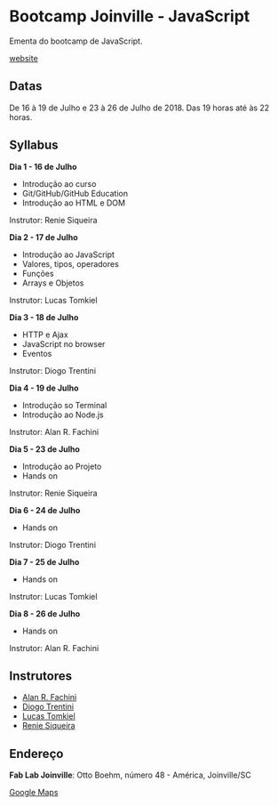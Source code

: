# Bootcamp Joinville - JavaScript

Ementa do bootcamp de JavaScript.

[website](http://bootcamp.joinville.br)

## Datas

De 16 à 19 de Julho e 23 à 26 de Julho de 2018.
Das 19 horas até às 22 horas.

## Syllabus

**Dia 1 - 16 de Julho**

* Introdução ao curso
* Git/GitHub/GitHub Education
* Introdução ao HTML e DOM

Instrutor: Renie Siqueira

**Dia 2 - 17 de Julho**

* Introdução ao JavaScript
* Valores, tipos, operadores
* Funções
* Arrays e Objetos

Instrutor: Lucas Tomkiel

**Dia 3 - 18 de Julho**

* HTTP e Ajax
* JavaScript no browser
* Eventos

Instrutor: Diogo Trentini

**Dia 4 - 19 de Julho**

* Introdução so Terminal
* Introdução ao Node.js 

Instrutor: Alan R. Fachini

**Dia 5 - 23 de Julho**

* Introdução ao Projeto
* Hands on

Instrutor: Renie Siqueira

**Dia 6 - 24 de Julho**

* Hands on

Instrutor: Diogo Trentini

**Dia 7 - 25 de Julho**

* Hands on

Instrutor: Lucas Tomkiel

**Dia 8 - 26 de Julho**

* Hands on

Instrutor: Alan R. Fachini

## Instrutores

* [Alan R. Fachini](https://github.com/alfakini)
* [Diogo Trentini](https://github.com/diogotrentini)
* [Lucas Tomkiel](https://github.com/lucastomkiel)
* [Renie Siqueira](https://github.com/renie)

## Endereço

**Fab Lab Joinville**: Otto Boehm, número 48 - América, Joinville/SC

[Google Maps](https://goo.gl/maps/xCMrJB9zudC2)
